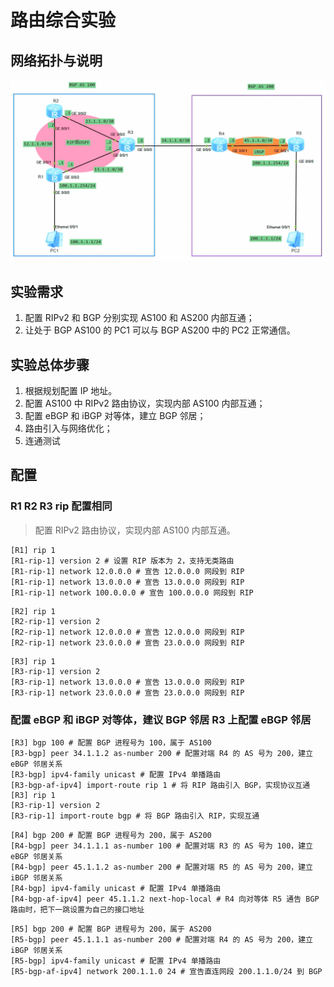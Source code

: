 # 路由综合实验

## 网络拓扑与说明

![img|600](image/SCR-lxb.png)

## 实验需求

1. 配置 RIPv2 和 BGP 分别实现 AS100 和 AS200 内部互通；
2. 让处于 BGP AS100 的 PC1 可以与 BGP AS200 中的 PC2 正常通信。

## 实验总体步骤

1. 根据规划配置 IP 地址。
2. 配置 AS100 中 RIPv2 路由协议，实现内部 AS100 内部互通；
3. 配置 eBGP 和 iBGP 对等体，建立 BGP 邻居；
4. 路由引入与网络优化；
5. 连通测试

## 配置

### R1 R2 R3 rip 配置相同

> 配置 RIPv2 路由协议，实现内部 AS100 内部互通。

```shell
[R1] rip 1
[R1-rip-1] version 2 # 设置 RIP 版本为 2，支持无类路由
[R1-rip-1] network 12.0.0.0 # 宣告 12.0.0.0 网段到 RIP
[R1-rip-1] network 13.0.0.0 # 宣告 13.0.0.0 网段到 RIP
[R1-rip-1] network 100.0.0.0 # 宣告 100.0.0.0 网段到 RIP
```

```shell
[R2] rip 1
[R2-rip-1] version 2
[R2-rip-1] network 12.0.0.0 # 宣告 12.0.0.0 网段到 RIP
[R2-rip-1] network 23.0.0.0 # 宣告 23.0.0.0 网段到 RIP
```

```shell
[R3] rip 1
[R3-rip-1] version 2
[R3-rip-1] network 13.0.0.0 # 宣告 13.0.0.0 网段到 RIP
[R3-rip-1] network 23.0.0.0 # 宣告 23.0.0.0 网段到 RIP
```

### 配置 eBGP 和 iBGP 对等体，建议 BGP 邻居 R3 上配置 eBGP 邻居

```shell
[R3] bgp 100 # 配置 BGP 进程号为 100，属于 AS100
[R3-bgp] peer 34.1.1.2 as-number 200 # 配置对端 R4 的 AS 号为 200，建立 eBGP 邻居关系
[R3-bgp] ipv4-family unicast # 配置 IPv4 单播路由
[R3-bgp-af-ipv4] import-route rip 1 # 将 RIP 路由引入 BGP，实现协议互通
[R3] rip 1
[R3-rip-1] version 2
[R3-rip-1] import-route bgp # 将 BGP 路由引入 RIP，实现互通
```

```shell
[R4] bgp 200 # 配置 BGP 进程号为 200，属于 AS200
[R4-bgp] peer 34.1.1.1 as-number 100 # 配置对端 R3 的 AS 号为 100，建立 eBGP 邻居关系
[R4-bgp] peer 45.1.1.2 as-number 200 # 配置对端 R5 的 AS 号为 200，建立 iBGP 邻居关系
[R4-bgp] ipv4-family unicast # 配置 IPv4 单播路由
[R4-bgp-af-ipv4] peer 45.1.1.2 next-hop-local # R4 向对等体 R5 通告 BGP 路由时，把下一跳设置为自己的接口地址
```

```shell
[R5] bgp 200 # 配置 BGP 进程号为 200，属于 AS200
[R5-bgp] peer 45.1.1.1 as-number 200 # 配置对端 R4 的 AS 号为 200，建立 iBGP 邻居关系
[R5-bgp] ipv4-family unicast # 配置 IPv4 单播路由
[R5-bgp-af-ipv4] network 200.1.1.0 24 # 宣告直连网段 200.1.1.0/24 到 BGP
```
